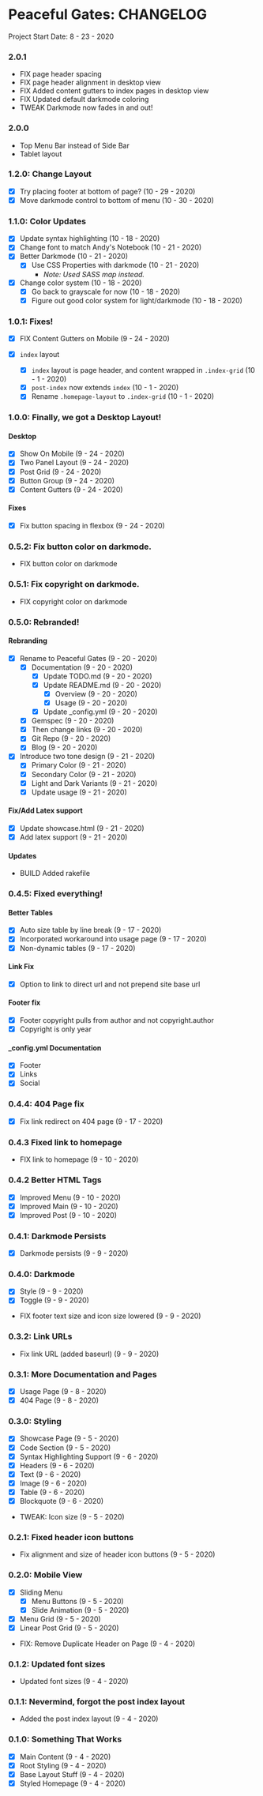 Peaceful Gates: CHANGELOG
==============================================================================
Project Start Date: 8 - 23 - 2020

### 2.0.1

- FIX page header spacing
- FIX page header alignment in desktop view
- FIX Added content gutters to index pages in desktop view
- FIX Updated default darkmode coloring
- TWEAK Darkmode now fades in and out!

### 2.0.0

- Top Menu Bar instead of Side Bar
- Tablet layout

### 1.2.0: Change Layout

- [x] Try placing footer at bottom of page? (10 - 29 - 2020)
- [x] Move darkmode control to bottom of menu (10 - 30 - 2020)

### 1.1.0: Color Updates

- [x] Update syntax highlighting (10 - 18 - 2020)
- [x] Change font to match Andy's Notebook (10 - 21 - 2020)
- [x] Better Darkmode (10 - 21 - 2020)
    - [x] Use CSS Properties with darkmode (10 - 21 - 2020)
        - _Note: Used SASS map instead._
- [x] Change color system (10 - 18 - 2020)
    - [x] Go back to grayscale for now (10 - 18 - 2020)
    - [x] Figure out good color system for light/darkmode (10 - 18 - 2020)

### 1.0.1: Fixes!

- [x] FIX Content Gutters on Mobile (9 - 24 - 2020)

- [x] `index` layout
    - [x] `index` layout is page header, and content wrapped in `.index-grid` (10 - 1 - 2020)
    - [x] `post-index` now extends `index` (10 - 1 - 2020)
    - [x] Rename `.homepage-layout` to `.index-grid` (10 - 1 - 2020)

### 1.0.0: Finally, we got a Desktop Layout!

#### Desktop

- [x] Show On Mobile (9 - 24 - 2020)
- [x] Two Panel Layout (9 - 24 - 2020)
- [x] Post Grid (9 - 24 - 2020)
- [x] Button Group (9 - 24 - 2020)
- [x] Content Gutters (9 - 24 - 2020)

#### Fixes

- [x] Fix button spacing in flexbox (9 - 24 - 2020)

### 0.5.2: Fix button color on darkmode.

- FIX button color on darkmode

### 0.5.1: Fix copyright on darkmode.

- FIX copyright color on darkmode

### 0.5.0: Rebranded!

#### Rebranding

- [x] Rename to Peaceful Gates (9 - 20 - 2020)
    - [x] Documentation (9 - 20 - 2020)
        - [x] Update TODO.md (9 - 20 - 2020)
        - [x] Update README.md (9 - 20 - 2020)
            - [x] Overview (9 - 20 - 2020)
            - [x] Usage (9 - 20 - 2020)
        - [x] Update _config.yml (9 - 20 - 2020)
    - [x] Gemspec (9 - 20 - 2020)
    - [x] Then change links (9 - 20 - 2020)
    - [x] Git Repo (9 - 20 - 2020)
    - [x] Blog (9 - 20 - 2020)
- [x] Introduce two tone design (9 - 21 - 2020)
    - [x] Primary Color (9 - 21 - 2020)
    - [x] Secondary Color (9 - 21 - 2020)
    - [x] Light and Dark Variants (9 - 21 - 2020)
    - [x] Update usage (9 - 21 - 2020)

#### Fix/Add Latex support

- [x] Update showcase.html (9 - 21 - 2020)
- [x] Add latex support (9 - 21 - 2020)

#### Updates

- BUILD Added rakefile

### 0.4.5: Fixed everything!

#### Better Tables

- [x] Auto size table by line break (9 - 17 - 2020)
- [x] Incorporated workaround into usage page (9 - 17 - 2020)
- [x] Non-dynamic tables (9 - 17 - 2020)

#### Link Fix

- [x] Option to link to direct url and not prepend site base url

#### Footer fix

- [x] Footer copyright pulls from author and not copyright.author
- [x] Copyright is only year

#### _config.yml Documentation

- [x] Footer
- [x] Links
- [x] Social

### 0.4.4: 404 Page fix

- [x] Fix link redirect on 404 page (9 - 17 - 2020)

### 0.4.3 Fixed link to homepage

- FIX link to homepage (9 - 10 - 2020)

### 0.4.2 Better HTML Tags

- [x] Improved Menu (9 - 10 - 2020)
- [x] Improved Main (9 - 10 - 2020)
- [x] Improved Post (9 - 10 - 2020)

### 0.4.1: Darkmode Persists

- [x] Darkmode persists (9 - 9 - 2020)

### 0.4.0: Darkmode

- [x] Style (9 - 9 - 2020)
- [x] Toggle (9 - 9 - 2020)
- FIX footer text size and icon size lowered (9 - 9 - 2020)

### 0.3.2: Link URLs

- Fix link URL (added baseurl) (9 - 9 - 2020)

### 0.3.1: More Documentation and Pages

- [x] Usage Page (9 - 8 - 2020)
- [x] 404 Page (9 - 8 - 2020)

### 0.3.0: Styling

- [x] Showcase Page (9 - 5 - 2020)
- [x] Code Section (9 - 5 - 2020)
- [x] Syntax Highlighting Support (9 - 6 - 2020)
- [x] Headers (9 - 6 - 2020)
- [x] Text (9 - 6 - 2020)
- [x] Image (9 - 6 - 2020)
- [x] Table (9 - 6 - 2020)
- [x] Blockquote (9 - 6 - 2020)
- TWEAK: Icon size (9 - 5 - 2020)

### 0.2.1: Fixed header icon buttons

- Fix alignment and size of header icon buttons (9 - 5 - 2020)

### 0.2.0: Mobile View

- [x] Sliding Menu
    - [x] Menu Buttons (9 - 5 - 2020)
    - [x] Slide Animation (9 - 5 - 2020)
- [x] Menu Grid (9 - 5 - 2020)
- [x] Linear Post Grid (9 - 5 - 2020)
- FIX: Remove Duplicate Header on Page (9 - 4 - 2020)

### 0.1.2: Updated font sizes

- Updated font sizes (9 - 4 - 2020)

### 0.1.1: Nevermind, forgot the post index layout

- Added the post index layout (9 - 4 - 2020)

### 0.1.0: Something That Works

- [x] Main Content (9 - 4 - 2020)
- [x] Root Styling (9 - 4 - 2020)
- [x] Base Layout Stuff (9 - 4 - 2020)
- [x] Styled Homepage (9 - 4 - 2020)
